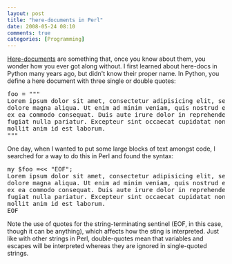 ```yaml
---
layout: post
title: "here-documents in Perl"
date: 2008-05-24 08:10
comments: true
categories: [Programming]
---
```

[Here-documents](http://en.wikipedia.org/wiki/Here_document) are something that, once you know about them, you wonder how you ever got along without.  I first learned about here-docs in Python many years ago, but didn't know their proper name.  In Python, you define a here document with three single or double quotes:

<pre class="brush: python;">foo = """
Lorem ipsum dolor sit amet, consectetur adipisicing elit, sed do eiusmod tempor incididunt ut labore et
dolore magna aliqua. Ut enim ad minim veniam, quis nostrud exercitation ullamco laboris nisi ut aliquip 
ex ea commodo consequat. Duis aute irure dolor in reprehenderit in voluptate velit esse cillum dolore eu 
fugiat nulla pariatur. Excepteur sint occaecat cupidatat non proident, sunt in culpa qui officia deserunt 
mollit anim id est laborum.
"""</pre>

One day, when I wanted to put some large blocks of text amongst code, I searched for a way to do this in Perl and found the syntax:
<pre class="brush: perl;">my $foo =<< "EOF";
Lorem ipsum dolor sit amet, consectetur adipisicing elit, sed do eiusmod tempor incididunt ut labore et 
dolore magna aliqua. Ut enim ad minim veniam, quis nostrud exercitation ullamco laboris nisi ut aliquip 
ex ea commodo consequat. Duis aute irure dolor in reprehenderit in voluptate velit esse cillum dolore eu 
fugiat nulla pariatur. Excepteur sint occaecat cupidatat non proident, sunt in culpa qui officia deserunt 
mollit anim id est laborum.
EOF</pre>
Note the use of quotes for the string-terminating sentinel (EOF, in this case, though it can be anything), which affects how the sting is interpreted.  Just like with other strings in Perl, double-quotes mean that variables and escapes will be interpreted whereas they are ignored in single-quoted strings.
